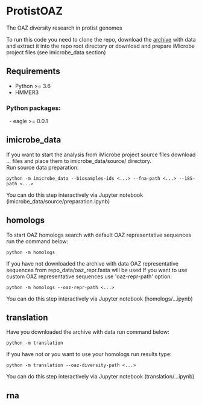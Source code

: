 # ProtistOAZ
The OAZ diversity research in protist genomes

To run this code you need to clone the repo, download the [archive](link) with data and extract it into the repo root directory or download and prepare iMicrobe project files (see imicrobe_data section)

## Requirements
- Python >= 3.6  
- HMMER3  
### Python packages:
&nbsp; - eagle >= 0.0.1

## imicrobe_data
If you want to start the analysis from iMicrobe project source files download ... files and place them to imicrobe_data/source/ directory.  
Run source data preparation:
```
python -m imicrobe_data --biosamples-ids <...> --fna-path <...> --18S-path <...>
```
You can do this step interactively via Jupyter notebook (imicrobe_data/source/preparation.ipynb)  

## homologs
To start OAZ homologs search with default OAZ representative sequences run the command below:
```
python -m homologs
```
If you have not downloaded the archive with data OAZ representative sequences from repo_data/oaz_repr.fasta will be used
If you want to use custom OAZ representative sequences use 'oaz-repr-path' option:
```
python -m homologs --oaz-repr-path <...>
```
You can do this step interactively via Jupyter notebook (homologs/...ipynb)  

## translation
Have you downloaded the archive with data run command below:
```
python -m translation
```
If you have not or you want to use your homologs run results type:
```
python -m translation --oaz-diversity-path <...>
```
You can do this step interactively via Jupyter notebook (translation/...ipynb)  

## rna
